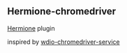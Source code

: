 ## Hermione-chromedriver

[Hermione](https://github.com/gemini-testing/hermione) plugin

inspired by [wdio-chromedriver-service](https://www.npmjs.com/package/wdio-chromedriver-service)